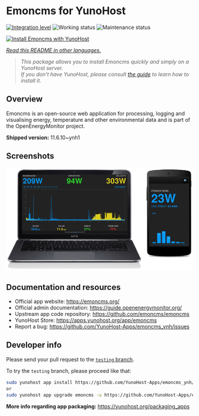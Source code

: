 <!--
N.B.: This README was automatically generated by <https://github.com/YunoHost/apps/tree/master/tools/readme_generator>
It shall NOT be edited by hand.
-->

# Emoncms for YunoHost

[![Integration level](https://apps.yunohost.org/badge/integration/emoncms)](https://ci-apps.yunohost.org/ci/apps/emoncms/)
![Working status](https://apps.yunohost.org/badge/state/emoncms)
![Maintenance status](https://apps.yunohost.org/badge/maintained/emoncms)

[![Install Emoncms with YunoHost](https://install-app.yunohost.org/install-with-yunohost.svg)](https://install-app.yunohost.org/?app=emoncms)

*[Read this README in other languages.](./ALL_README.md)*

> *This package allows you to install Emoncms quickly and simply on a YunoHost server.*  
> *If you don't have YunoHost, please consult [the guide](https://yunohost.org/install) to learn how to install it.*

## Overview

Emoncms is an open-source web application for processing, logging and visualising energy, temperature and other environmental data and is part of the OpenEnergyMonitor project.


**Shipped version:** 11.6.10~ynh1

## Screenshots

![Screenshot of Emoncms](./doc/screenshots/emoncms_graphic.png)

## Documentation and resources

- Official app website: <https://emoncms.org/>
- Official admin documentation: <https://guide.openenergymonitor.org/>
- Upstream app code repository: <https://github.com/emoncms/emoncms>
- YunoHost Store: <https://apps.yunohost.org/app/emoncms>
- Report a bug: <https://github.com/YunoHost-Apps/emoncms_ynh/issues>

## Developer info

Please send your pull request to the [`testing` branch](https://github.com/YunoHost-Apps/emoncms_ynh/tree/testing).

To try the `testing` branch, please proceed like that:

```bash
sudo yunohost app install https://github.com/YunoHost-Apps/emoncms_ynh/tree/testing --debug
or
sudo yunohost app upgrade emoncms -u https://github.com/YunoHost-Apps/emoncms_ynh/tree/testing --debug
```

**More info regarding app packaging:** <https://yunohost.org/packaging_apps>
